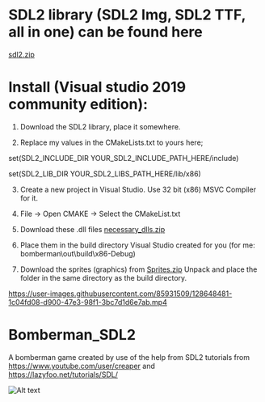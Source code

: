 # SDL2 library (SDL2 Img, SDL2 TTF, all in one) can be found here
[sdl2.zip](https://github.com/boiledsauce/Bomberman_SDL2/files/6954875/sdl2.zip)

# Install (Visual studio 2019 community edition):
1. Download the SDL2 library, place it somewhere.

2. Replace my values in the CMakeLists.txt to yours here;
 
 set(SDL2_INCLUDE_DIR YOUR_SDL2_INCLUDE_PATH_HERE/include)
 
 set(SDL2_LIB_DIR YOUR_SDL2_LIBS_PATH_HERE/lib/x86)
  
3. Create a new project in Visual Studio. Use 32 bit (x86) MSVC Compiler for it.

4. File -> Open CMAKE -> Select the CMakeList.txt

5. Download these .dll files [necessary_dlls.zip](https://github.com/boiledsauce/Bomberman_SDL2/files/6961923/necessary_dlls.zip)

6. Place them in the build directory Visual Studio created for you (for me: bomberman\out\build\x86-Debug)

7. Download the sprites (graphics) from [Sprites.zip](https://github.com/boiledsauce/Bomberman_SDL2/files/6961941/Sprites.zip)
   Unpack and place the folder in the same directory as the build directory. 



https://user-images.githubusercontent.com/85931509/128648481-1c04fd08-d900-47e3-98f1-3bc7d1d6e7ab.mp4

# Bomberman_SDL2
A bomberman game created by use of the help from SDL2 tutorials from 
https://www.youtube.com/user/creaper
and
https://lazyfoo.net/tutorials/SDL/

![Alt text](https://i.gyazo.com/a51902f6d46fa68a04815df9fa0dd1c3.png?raw=true "Title")
